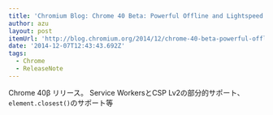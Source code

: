 ```yaml
---
title: 'Chromium Blog: Chrome 40 Beta: Powerful Offline and Lightspeed Loading with Service Workers'
author: azu
layout: post
itemUrl: 'http://blog.chromium.org/2014/12/chrome-40-beta-powerful-offline-and.html'
date: '2014-12-07T12:43:43.692Z'
tags:
  - Chrome
  - ReleaseNote
---
```

Chrome 40β リリース。
Service WorkersとCSP Lv2の部分的サポート、`element.closest()`のサポート等
